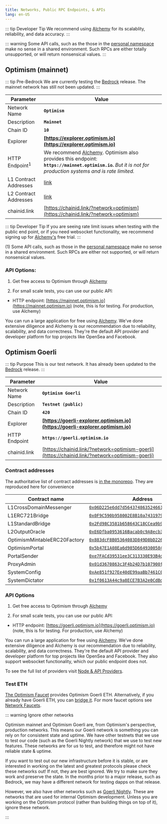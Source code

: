 ```yaml
---
title: Networks, Public RPC Endpoints, & APIs
lang: en-US
---
```


::: tip Developer Tip
We recommend using [Alchemy](https://www.alchemy.com/optimism) for its scalablity, reliability, and data accuracy. 
:::

::: warning
Some API calls, such as the those in the [personal namespace](https://geth.ethereum.org/docs/rpc/ns-personal) make no sense in a shared environment.
Such RPCs are either totally unsupported, or will return nonsensical values.
:::

## Optimism (mainnet)


::: tip Pre-Bedrock
We are currently testing the [Bedrock](../developers/bedrock/bedrock.md) release.
The mainnet network has still not been updated.
:::


| Parameter | Value |
| --------- | ----- |
| Network Name | **`Optimism`** |
| Description | **`Mainnet`** |
| Chain ID | **`10`** |
| Explorer | **[https://explorer.optimism.io](https://explorer.optimism.io)** |
| HTTP Endpoint<sup>1</sup> | We recommend [Alchemy](https://docs.alchemy.com/reference/optimism-api-quickstart/?a=818c11a8da). Optimism also provides this endpoint: **`https://mainnet.optimism.io`.** _But it is not for production systems and is rate limited._   |
| L1 Contract Addresses | [link](https://github.com/ethereum-optimism/optimism/tree/develop/packages/contracts/deployments/mainnet#layer-1-contracts) |
| L2 Contract Addresses | [link](https://github.com/ethereum-optimism/optimism/tree/develop/packages/contracts/deployments/mainnet#layer-2-contracts) |
| chainid.link | [https://chainid.link/?network=optimism](https://chainid.link/?network=optimism)

::: tip Developer Tip 
If you are seeing rate limit issues when testing with the public end point, or if you need websocket functionality, we recommend signing up for [Alchemy's](https://www.alchemy.com/optimism) free trial.
:::

(1) Some API calls, such as those in the [personal namespace](https://geth.ethereum.org/docs/rpc/ns-personal) make no sense in a shared environment.
Such RPCs are either not supported, or will return nonsensical values.


### API Options:

1. Get free access to Optimism through [Alchemy](https://www.alchemy.com/optimism)

2. For small scale tests, you can use our public API:
- HTTP endpoint: [https://mainnet.optimism.io](https://mainnet.optimism.io) (note, this is for testing. For production, use Alchemy) 

You can run a large application for free using [Alchemy](https://www.alchemy.com/optimism). We’ve done extensive diligence and Alchemy is our recommendation due to reliability, scalability, and data correctness. They're the default API provider and developer platform for top projects like OpenSea and Facebook. 

## Optimism Goerli

::: tip Purpose
This is our test network.
It has already been updated to the [Bedrock](../developers/bedrock/bedrock.md) release.
:::



| Parameter | Value |
| --------- | ----- |
| Network Name | **`Optimism Goerli`** |
| Description | **`Testnet (public)`** |
| Chain ID | **`420`** |
| Explorer | **[https://goerli-explorer.optimism.io](https://goerli-explorer.optimism.io)** |
| HTTP Endpoint | **`https://goerli.optimism.io`** |
| chainid.link | [https://chainid.link/?network=optimism-goerli](https://chainid.link/?network=optimism-goerli)


### Contract addresses

The authoritative list of contract addresses is [in the monorepo](https://github.com/ethereum-optimism/optimism/tree/develop/packages/contracts-bedrock/deployments/goerli).
They are reproduced here for convenience

| Contract name | Address |
| - | -
| L1CrossDomainMessenger | [`0x06D225e6dd7d56437486352466137B7431eb0558`](https://goerli.etherscan.io/address/0x06D225e6dd7d56437486352466137B7431eb0558)
| L1ERC721Bridge | [`0x0F9C590b958002E8B10a7431979c1aF882772E88`](https://goerli.etherscan.io/address/0x0F9C590b958002E8B10a7431979c1aF882772E88)
| L1StandardBridge | [`0x2Fd98C3581b658643C18CCea9b9181ba3a7F7c54`](https://goerli.etherscan.io/address/0x2Fd98C3581b658643C18CCea9b9181ba3a7F7c54)
| L2OutputOracle | [`0xE6Dfba0953616Bacab0c9A8ecb3a9BBa77FC15c0`](https://goerli.etherscan.io/address/0xE6Dfba0953616Bacab0c9A8ecb3a9BBa77FC15c0) 
| OptimismMintableERC20Factory | [`0x883dcF8B05364083D849D8bD226bC8Cb4c42F9C5`](https://goerli.etherscan.io/address/0x883dcF8B05364083D849D8bD226bC8Cb4c42F9C5) 
| OptimismPortal | [`0x5b47E1A08Ea6d985D6649300584e6722Ec4B1383`](https://goerli.etherscan.io/address/0x5b47E1A08Ea6d985D6649300584e6722Ec4B1383) | 
| PortalSender | [`0xe7FACd39531ee3C313330E93B4d7a8B8A3c84Aa4`](https://goerli.etherscan.io/address/0xe7FACd39531ee3C313330E93B4d7a8B8A3c84Aa4)
| ProxyAdmin | [`0x01d3670863c3F4b24D7b107900f0b75d4BbC6e0d`](https://goerli.etherscan.io/address/0x01d3670863c3F4b24D7b107900f0b75d4BbC6e0d)
| SystemConfig | [`0xAe851f927Ee40dE99aaBb7461C00f9622ab91d60`](https://goerli.etherscan.io/address/0xAe851f927Ee40dE99aaBb7461C00f9622ab91d60)
| SystemDictator | [`0x1f0613A44c9a8ECE7B3A2e0CdBdF0F5B47A50971`](https://goerli.etherscan.io/address/0x1f0613A44c9a8ECE7B3A2e0CdBdF0F5B47A50971)


### API Options


1. Get free access to Optimism through [Alchemy](https://www.alchemy.com/optimism)

2. For small scale tests, you can use our public API:
- HTTP endpoint: [https://goerli.optimism.io](https://goerli.optimism.io) (note, this is for testing. For production, use Alchemy) 

You can run a large application for free using [Alchemy](https://www.alchemy.com/optimism). We’ve done extensive diligence and Alchemy is our recommendation due to reliability, scalability, and data correctness. 
They're the default API provider and developer platform for top projects like OpenSea and Facebook. 
They also support websocket functionality, which our public endpoint does not.

To see the full list of providers visit [Node & API Providers](./providers.md). 



### Test ETH

[The Optimism Faucet](https://optimismfaucet.xyz/) provides Optimism Goerli ETH.
Alternatively, if you already have Goerli ETH, you can [bridge it](https://app.optimism.io/bridge). For more faucet options see [Network Faucets](./faucets.md).



::: warning Ignore other networks

Optimism mainnet and Optimism Goerli are, from Optimism's perspective, production networks. This means our Goerli network is something you can rely on for consistent state and uptime. We have other testnets that we use to test our code (such as the Goerli Nightly network) that we use to test new features. These networks are for _us_ to test, and therefore might not have reliable state & uptime. 

If you want to test out our new infrastructure before it is stable, or are interested in working on the latest and greatest protocols please check these networks out! If not, they are best ignored. 
We try to make sure they work and preserve the state.
In the months prior to a major release, such as Bedrock, we may have a different network for testing dapps on that release.

However, we also have other networks such as [Goerli Nightly](https://github.com/ethereum-optimism/optimism/tree/develop/packages/contracts/deployments/goerli-nightly).
These are networks that are used for internal Optimism development.
Unless you are working on the Optimism protocol (rather than building things on top of it), ignore these network.

:::